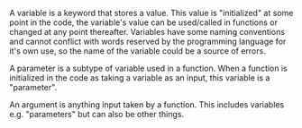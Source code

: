 A variable is a keyword that stores a value.  This value is "initialized" at some point in the code, the variable's value can be used/called in functions or changed at any point thereafter.  Variables have some naming conventions and cannot conflict with words reserved by the programming language for it's own use, so the name of the variable could be a source of errors.

A parameter is a subtype of variable used in a function.  When a function is initialized in the code as taking a variable as an input, this variable is a "parameter".

An argument is anything input taken by a function.  This includes variables e.g. "parameters" but can also be other things.
